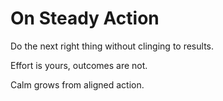 # On Steady Action

Do the next right thing without clinging to results.

Effort is yours, outcomes are not.

Calm grows from aligned action.
